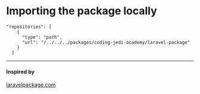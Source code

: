 # Importing the package locally

```
"repositories": [
    {
      "type": "path",
      "url": "/../../../packages/coding-jedi-academy/laravel-package"
    }
  ]
```
---
#### Inspired by
[laravelpackage.com](https://laravelpackage.com/)
